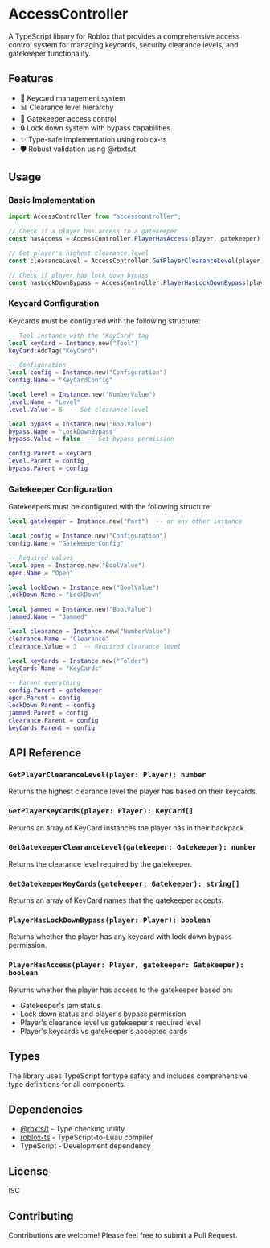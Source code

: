 # AccessController

A TypeScript library for Roblox that provides a comprehensive access control system for managing keycards, security clearance levels, and gatekeeper functionality.

## Features

- 🔑 Keycard management system
- 📊 Clearance level hierarchy
- 🚪 Gatekeeper access control
- 🔒 Lock down system with bypass capabilities
- ✨ Type-safe implementation using roblox-ts
- 🛡️ Robust validation using @rbxts/t

## Usage

### Basic Implementation

```typescript
import AccessController from "accesscontroller";

// Check if a player has access to a gatekeeper
const hasAccess = AccessController.PlayerHasAccess(player, gatekeeper);

// Get player's highest clearance level
const clearanceLevel = AccessController.GetPlayerClearanceLevel(player);

// Check if player has lock down bypass
const hasLockDownBypass = AccessController.PlayerHasLockDownBypass(player);
```

### Keycard Configuration

Keycards must be configured with the following structure:

```lua
-- Tool instance with the "KeyCard" tag
local keyCard = Instance.new("Tool")
keyCard:AddTag("KeyCard")

-- Configuration
local config = Instance.new("Configuration")
config.Name = "KeyCardConfig"

local level = Instance.new("NumberValue")
level.Name = "Level"
level.Value = 5  -- Set clearance level

local bypass = Instance.new("BoolValue")
bypass.Name = "LockDownBypass"
bypass.Value = false  -- Set bypass permission

config.Parent = keyCard
level.Parent = config
bypass.Parent = config
```

### Gatekeeper Configuration

Gatekeepers must be configured with the following structure:

```lua
local gatekeeper = Instance.new("Part")  -- or any other instance

local config = Instance.new("Configuration")
config.Name = "GatekeeperConfig"

-- Required values
local open = Instance.new("BoolValue")
open.Name = "Open"

local lockDown = Instance.new("BoolValue")
lockDown.Name = "LockDown"

local jammed = Instance.new("BoolValue")
jammed.Name = "Jammed"

local clearance = Instance.new("NumberValue")
clearance.Name = "Clearance"
clearance.Value = 3  -- Required clearance level

local keyCards = Instance.new("Folder")
keyCards.Name = "KeyCards"

-- Parent everything
config.Parent = gatekeeper
open.Parent = config
lockDown.Parent = config
jammed.Parent = config
clearance.Parent = config
keyCards.Parent = config
```

## API Reference

### `GetPlayerClearanceLevel(player: Player): number`
Returns the highest clearance level the player has based on their keycards.

### `GetPlayerKeyCards(player: Player): KeyCard[]`
Returns an array of KeyCard instances the player has in their backpack.

### `GetGatekeeperClearanceLevel(gatekeeper: Gatekeeper): number`
Returns the clearance level required by the gatekeeper.

### `GetGatekeeperKeyCards(gatekeeper: Gatekeeper): string[]`
Returns an array of KeyCard names that the gatekeeper accepts.

### `PlayerHasLockDownBypass(player: Player): boolean`
Returns whether the player has any keycard with lock down bypass permission.

### `PlayerHasAccess(player: Player, gatekeeper: Gatekeeper): boolean`
Returns whether the player has access to the gatekeeper based on:
- Gatekeeper's jam status
- Lock down status and player's bypass permission
- Player's clearance level vs gatekeeper's required level
- Player's keycards vs gatekeeper's accepted cards

## Types

The library uses TypeScript for type safety and includes comprehensive type definitions for all components.

## Dependencies

- [@rbxts/t](https://www.npmjs.com/package/@rbxts/t) - Type checking utility
- [roblox-ts](https://roblox-ts.com/) - TypeScript-to-Luau compiler
- TypeScript - Development dependency

## License

ISC

## Contributing

Contributions are welcome! Please feel free to submit a Pull Request.
